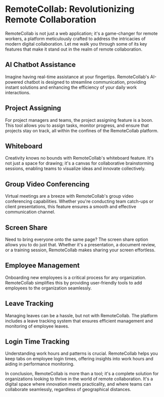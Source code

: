 # RemoteCollab: Revolutionizing Remote Collaboration

RemoteCollab is not just a web application; it's a game-changer for remote workers, a platform meticulously crafted to address the intricacies of modern digital collaboration. Let me walk you through some of its key features that make it stand out in the realm of remote collaboration.

## AI Chatbot Assistance
Imagine having real-time assistance at your fingertips. RemoteCollab's AI-powered chatbot is designed to streamline communication, providing instant solutions and enhancing the efficiency of your daily work interactions.

## Project Assigning
For project managers and teams, the project assigning feature is a boon. This tool allows you to assign tasks, monitor progress, and ensure that projects stay on track, all within the confines of the RemoteCollab platform.

## Whiteboard
Creativity knows no bounds with RemoteCollab's whiteboard feature. It's not just a space for drawing; it's a canvas for collaborative brainstorming sessions, enabling teams to visualize ideas and innovate collectively.

## Group Video Conferencing
Virtual meetings are a breeze with RemoteCollab's group video conferencing capabilities. Whether you're conducting team catch-ups or client presentations, this feature ensures a smooth and effective communication channel.

## Screen Share
Need to bring everyone onto the same page? The screen share option allows you to do just that. Whether it's a presentation, a document review, or a training session, RemoteCollab makes sharing your screen effortless.

## Employee Management
Onboarding new employees is a critical process for any organization. RemoteCollab simplifies this by providing user-friendly tools to add employees to the organization seamlessly.

## Leave Tracking
Managing leaves can be a hassle, but not with RemoteCollab. The platform includes a leave tracking system that ensures efficient management and monitoring of employee leaves.

## Login Time Tracking
Understanding work hours and patterns is crucial. RemoteCollab helps you keep tabs on employee login times, offering insights into work hours and aiding in performance monitoring.

In conclusion, RemoteCollab is more than a tool; it's a complete solution for organizations looking to thrive in the world of remote collaboration. It's a digital space where innovation meets practicality, and where teams can collaborate seamlessly, regardless of geographical distances.
